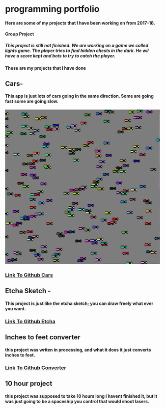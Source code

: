# programming portfolio



#### Here are some of my projects that I have been working on from 2017-18.



#### Group Project 
##### This project is still not finished. We are working on a game we called lights game. The player tries to find hidden chests in the dark. He wil have a score kept and bots to try to catch the player.


#### These are my projects that I have done


## Cars-
#### This app is just lots of cars going in the same direction. Some are going fast some are going slow. 


![cars](https://github.com/er1ck02/cars/blob/master/cars.png)
### [Link To Github Cars](https://github.com/er1ck02/Cars)

## Etcha Sketch -
#### This project is just like the etcha sketch; you can draw freely what ever you want.

### [Link To Github Etcha](https://github.com/er1ck02/EtchaScetch)


## Inches to feet converter
#### this project was writen in processing, and what it does it just converts inches to feet.
### [Link To Github Converter](https://github.com/er1ck02/InchestToFeet)



## 10 hour project
#### this project was supposed to take 10 hours long i havent finished it, but it was just going to be a spaceship you control that would shoot lasers.










